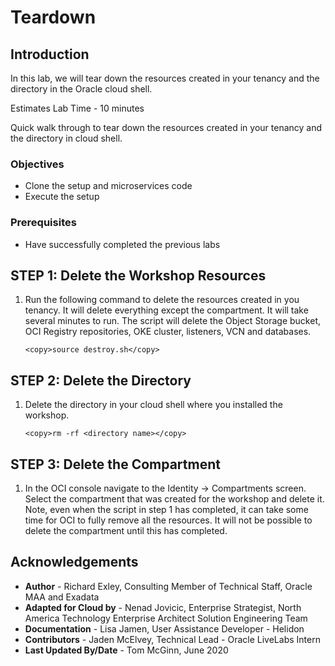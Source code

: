 # Teardown

## Introduction

In this lab, we will tear down the resources created in your tenancy and the directory in the Oracle cloud shell.

Estimates Lab Time - 10 minutes

Quick walk through to tear down the resources created in your tenancy and the directory in cloud shell.

[](youtube:vfj_hCDnp7g)

### Objectives

* Clone the setup and microservices code
* Execute the setup

### Prerequisites

* Have successfully completed the previous labs

## **STEP 1**: Delete the Workshop Resources

1. Run the following command to delete the resources created in you tenancy.  It will delete everything except the compartment.  It will take several minutes to run.  The script will delete the Object Storage bucket, OCI Registry repositories, OKE cluster, listeners, VCN and databases.

    ```
    <copy>source destroy.sh</copy>
    ```

## **STEP 2**: Delete the Directory

1. Delete the directory in your cloud shell where you installed the workshop.

    ```
    <copy>rm -rf <directory name></copy>
    ```

## **STEP 3**: Delete the Compartment

1. In the OCI console navigate to the Identity -> Compartments screen.  Select the compartment that was created for the workshop and delete it.  Note, even when the script in step 1 has completed, it can take some time for OCI to fully remove all the resources.  It will not be possible to delete the compartment until this has completed.

## Acknowledgements

* **Author** - Richard Exley, Consulting Member of Technical Staff, Oracle MAA and Exadata
* **Adapted for Cloud by** - Nenad Jovicic, Enterprise Strategist, North America Technology Enterprise Architect Solution Engineering Team
* **Documentation** - Lisa Jamen, User Assistance Developer - Helidon
* **Contributors** - Jaden McElvey, Technical Lead - Oracle LiveLabs Intern
* **Last Updated By/Date** - Tom McGinn, June 2020
